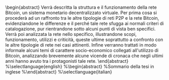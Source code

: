 \begin{abstract}
Verrà descritta la struttura e il funzionamento della rete Bitcoin, un sistema monetario decentralizzato virtuale.
Per prima cosa si procederà ad un raffronto tra le altre tipologie di reti P2P e la rete Bitcoin, evidenziandone le differenze e il perché tale rete sfugga ai normali criteri di catalogazione, pur rientrandone sotto alcuni punti di vista ben specifici.
Verrà poi analizzata la rete nello specifico, illustrandone scopi, funzionamento, utilizzi e criticità, queste ultime soprattutto a confronto con le altre tipologie di rete nei casi attinenti.
Infine verranno trattati in modo informale alcuni temi di carattere socio-economico collegati all'utilizzo di Bitcoin, analizzando brevemente alcune vicende di cronaca che negli ultimi anni hanno avuto tra i protagonisti tale rete.
\end{abstract}
%\selectlanguage{english}
%\begin{abstract}
%Sommario della tesi in inglese
%\end{abstract}
%\selectlanguage{italian}
